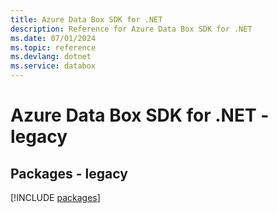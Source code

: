 ```yaml
---
title: Azure Data Box SDK for .NET
description: Reference for Azure Data Box SDK for .NET
ms.date: 07/01/2024
ms.topic: reference
ms.devlang: dotnet
ms.service: databox
---
```

# Azure Data Box SDK for .NET - legacy
## Packages - legacy
[!INCLUDE [packages](data-box-index.md)]